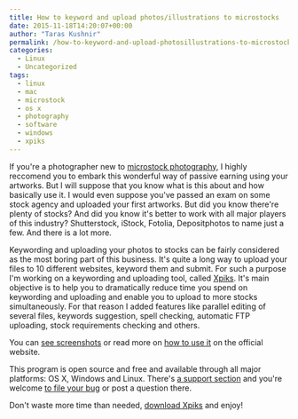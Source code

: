 ```yaml
---
title: How to keyword and upload photos/illustrations to microstocks
date: 2015-11-18T14:20:07+00:00
author: "Taras Kushnir"
permalink: /how-to-keyword-and-upload-photosillustrations-to-microstocks/
categories:
  - Linux
  - Uncategorized
tags:
  - linux
  - mac
  - microstock
  - os x
  - photography
  - software
  - windows
  - xpiks
---
```

If you're a photographer new to <a href="https://en.wikipedia.org/wiki/Microstock_photography" target="_blank">microstock photography</a>, I highly reccomend you to embark this wonderful way of passive earning using your artworks. But I will suppose that you know what is this about and how basically use it. I would even suppose you've passed an exam on some stock agency and uploaded your first artworks. But did you know there're plenty of stocks? And did you know it's better to work with all major players of this industry? Shutterstock, iStock, Fotolia, Depositphotos to name just a few. And there is a lot more.

Keywording and uploading your photos to stocks can be fairly considered as the most boring part of this business. It's quite a long way to upload your files to 10 different websites, keyword them and submit. For such a purpose I'm working on a keywording and uploading tool, called <a href="http://ribtoks.github.io/xpiks/" target="_blank">Xpiks</a>. It's main objective is to help you to dramatically reduce time you spend on keywording and uploading and enable you to upload to more stocks simultaneously. For that reason I added features like parallel editing of several files, keywords suggestion, spell checking, automatic FTP uploading, stock requirements checking and others.

You can <a href="http://ribtoks.github.io/xpiks/screenshots/" target="_blank" class="broken_link">see screenshots</a> or read more on <a href="http://ribtoks.github.io/xpiks/blog/2015/how-to-use-xpiks-part-1" target="_blank" class="broken_link">how to use it</a> on the official website.

This program is open source and free and available through all major platforms: OS X, Windows and Linux. There's <a href="http://ribtoks.github.io/xpiks/support/" target="_blank" class="broken_link">a support section</a> and you're welcome <a href="http://ribtoks.github.io/xpiks/blog/2015/how-to-report-an-error" target="_blank" class="broken_link">to file your bug</a> or post a question there.

Don't waste more time than needed, <a href="http://ribtoks.github.io/xpiks/downloads/" target="_blank" class="broken_link">download Xpiks</a> and enjoy!
